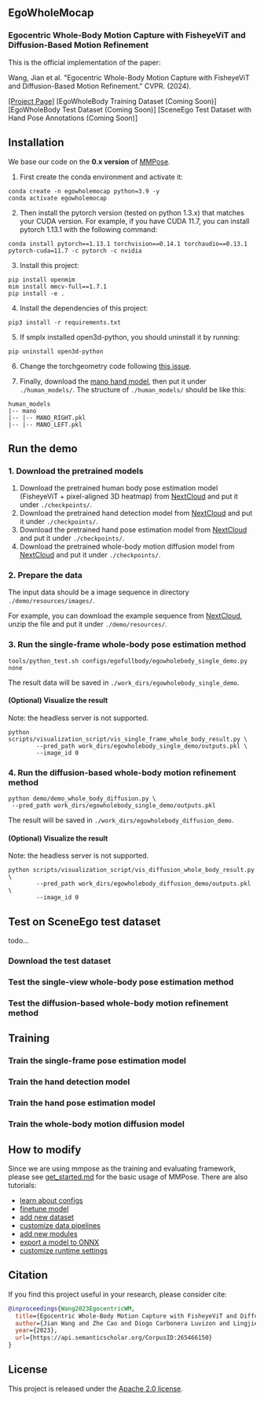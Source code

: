 ## EgoWholeMocap
### Egocentric Whole-Body Motion Capture with FisheyeViT and Diffusion-Based Motion Refinement

This is the official implementation of the paper:

Wang, Jian et al. "Egocentric Whole-Body Motion Capture with FisheyeViT and Diffusion-Based Motion Refinement." CVPR. (2024).

[[Project Page]](https://people.mpi-inf.mpg.de/~jianwang/projects/egowholemocap/index.html) [EgoWholeBody Training Dataset (Coming Soon)] [EgoWholeBody Test Dataset (Coming Soon)] [SceneEgo Test Dataset with Hand Pose Annotations (Coming Soon)]

## Installation

We base our code on the **0.x version** of [MMPose](https://github.com/open-mmlab/mmpose/tree/0.x).

1. First create the conda environment and activate it:

```shell
conda create -n egowholemocap python=3.9 -y
conda activate egowholemocap
```

2. Then install the pytorch version (tested on python 1.3.x) that matches your CUDA version. For example, if you have CUDA 11.7, you can install pytorch 1.13.1 with the following command:
```shell
conda install pytorch==1.13.1 torchvision==0.14.1 torchaudio==0.13.1 pytorch-cuda=11.7 -c pytorch -c nvidia
```

3. Install this project:

```shell
pip install openmim
mim install mmcv-full==1.7.1
pip install -e .
```

4. Install the dependencies of this project:

```shell
pip3 install -r requirements.txt
```

5. If smplx installed open3d-python, you should uninstall it by running:

```shell
pip uninstall open3d-python
```

6. Change the torchgeometry code following [this issue](https://github.com/mks0601/I2L-MeshNet_RELEASE/issues/6#issuecomment-675152527).

7. Finally, download the [mano hand model](https://mano.is.tue.mpg.de/index.html), then put it under `./human_models/`.
The structure of `./human_models/` should be like this:

```shell
human_models
|-- mano
|-- |-- MANO_RIGHT.pkl
|-- |-- MANO_LEFT.pkl
```

## Run the demo

### 1. Download the pretrained models

1. Download the pretrained human body pose estimation model (FisheyeViT + pixel-aligned 3D heatmap) from [NextCloud](https://nextcloud.mpi-klsb.mpg.de/index.php/s/zmaFFAEBR33LFQt) and put it under `./checkpoints/`.
2. Download the pretrained hand detection model from [NextCloud](https://nextcloud.mpi-klsb.mpg.de/index.php/s/8zow6NEWKgPFnRF) and put it under `./checkpoints/`.
3. Download the pretrained hand pose estimation model from [NextCloud](https://nextcloud.mpi-klsb.mpg.de/index.php/s/343YTMdfgAneHcC) and put it under `./checkpoints/`.
4. Download the pretrained whole-body motion diffusion model from [NextCloud](https://nextcloud.mpi-klsb.mpg.de/index.php/s/ifgQeHBrfZMC5SN) and put it under `./checkpoints/`.

### 2. Prepare the data

The input data should be a image sequence in directory `./demo/resources/images/`.

For example, you can download the example sequence from [NextCloud](https://nextcloud.mpi-klsb.mpg.de/index.php/s/QNynZqQBCFppwcj), unzip the file and put it under `./demo/resources/`.

### 3. Run the single-frame whole-body pose estimation method

```shell
tools/python_test.sh configs/egofullbody/egowholebody_single_demo.py none
```
The result data will be saved in `./work_dirs/egowholebody_single_demo`.

#### (Optional) Visualize the result
Note: the headless server is not supported.

```shell
python scripts/visualization_script/vis_single_frame_whole_body_result.py \
        --pred_path work_dirs/egowholebody_single_demo/outputs.pkl \
        --image_id 0
```

### 4. Run the diffusion-based whole-body motion refinement method

```shell
python demo/demo_whole_body_diffusion.py \
 --pred_path work_dirs/egowholebody_single_demo/outputs.pkl
```
The result will be saved in `./work_dirs/egowholebody_diffusion_demo`.

#### (Optional) Visualize the result

Note: the headless server is not supported.

```shell
python scripts/visualization_script/vis_diffusion_whole_body_result.py \
        --pred_path work_dirs/egowholebody_diffusion_demo/outputs.pkl \
        --image_id 0
```

## Test on SceneEgo test dataset

todo...

### Download the test dataset

### Test the single-view whole-body pose estimation method

### Test the diffusion-based whole-body motion refinement method

## Training

### Train the single-frame pose estimation model

### Train the hand detection model

### Train the hand pose estimation model

### Train the whole-body motion diffusion model


## How to modify

Since we are using mmpose as the training and evaluating framework,
please see [get_started.md](docs/en/get_started.md) for the basic usage of MMPose.
There are also tutorials:

- [learn about configs](docs/en/tutorials/0_config.md)
- [finetune model](docs/en/tutorials/1_finetune.md)
- [add new dataset](docs/en/tutorials/2_new_dataset.md)
- [customize data pipelines](docs/en/tutorials/3_data_pipeline.md)
- [add new modules](docs/en/tutorials/4_new_modules.md)
- [export a model to ONNX](docs/en/tutorials/5_export_model.md)
- [customize runtime settings](docs/en/tutorials/6_customize_runtime.md)

## Citation

If you find this project useful in your research, please consider cite:

```bibtex
@inproceedings{Wang2023EgocentricWM,
  title={Egocentric Whole-Body Motion Capture with FisheyeViT and Diffusion-Based Motion Refinement},
  author={Jian Wang and Zhe Cao and Diogo Carbonera Luvizon and Lingjie Liu and Kripasindhu Sarkar and Danhang Tang and Thabo Beeler and Christian Theobalt},
  year={2023},
  url={https://api.semanticscholar.org/CorpusID:265466150}
}
```

## License

This project is released under the [Apache 2.0 license](LICENSE).
